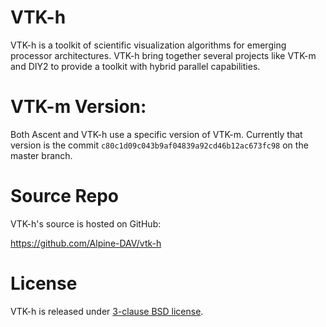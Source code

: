  VTK-h
 =====

VTK-h is a toolkit of scientific visualization algorithms for emerging processor architectures. VTK-h
bring together several projects like VTK-m and DIY2 to provide a toolkit with hybrid parallel capabilities.

VTK-m Version:
==============
Both Ascent and VTK-h use a specific version of VTK-m. Currently that version is the commit `c80c1d09c043b9af04839a92cd46b12ac673fc98` on the master branch.

Source Repo
=================

VTK-h's source is hosted on GitHub:

https://github.com/Alpine-DAV/vtk-h

License
===========

VTK-h is released under [3-clause BSD license](/LICENSE).
